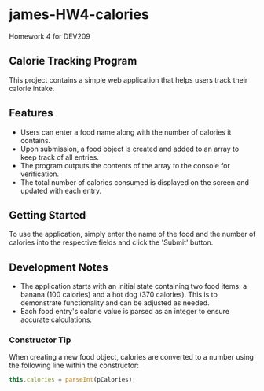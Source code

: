 # james-HW4-calories

Homework 4 for DEV209

## Calorie Tracking Program

This project contains a simple web application that helps users track their calorie intake.

## Features

- Users can enter a food name along with the number of calories it contains.
- Upon submission, a food object is created and added to an array to keep track of all entries.
- The program outputs the contents of the array to the console for verification.
- The total number of calories consumed is displayed on the screen and updated with each entry.

## Getting Started

To use the application, simply enter the name of the food and the number of calories into the respective fields and click the 'Submit' button.

## Development Notes

- The application starts with an initial state containing two food items: a banana (100 calories) and a hot dog (370 calories). This is to demonstrate functionality and can be adjusted as needed.
- Each food entry's calorie value is parsed as an integer to ensure accurate calculations.

### Constructor Tip

When creating a new food object, calories are converted to a number using the following line within the constructor:

```javascript
this.calories = parseInt(pCalories);
